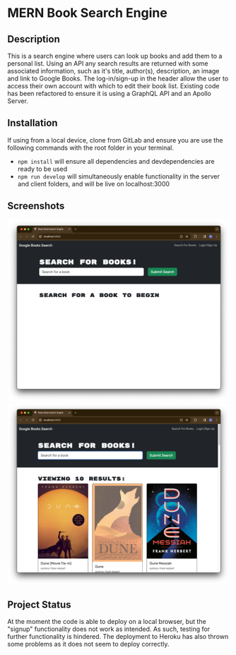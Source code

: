 # MERN Book Search Engine

## Description

This is a search engine where users can look up books and add them to a personal list. Using an API any search results are returned with some associated information, such as it's title, author(s), description, an image and link to Google Books. The log-in/sign-up in the header allow the user to access their own account with which to edit their book list. Existing code has been refactored to ensure it is using a GraphQL API and an Apollo Server.

## Installation

If using from a local device, clone from GitLab and ensure you are use the following commands with the root folder in your terminal.
- `npm install` will ensure all dependencies and devdependencies are ready to be used
- `npm run develop` will simultaneously enable functionality in the server and client folders, and will be live on localhost:3000

## Screenshots

![Screenshot 1](./assets/screenshot-1.png)
![Screenshot 2](./assets/screenshot-2.png)

## Project Status

At the moment the code is able to deploy on a local browser, but the "signup" functionality does not work as intended. As such, testing for further functionality is hindered. The deployment to Heroku has also thrown some problems as it does not seem to deploy correctly.